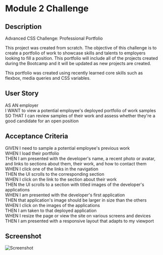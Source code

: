 # Module 2 Challenge

## Description

Advanced CSS Challenge: Professional Portfolio  

This project was created from scratch. The objective of this challenge is to create a portfolio of work to showcase skills and talents to employers looking to fill a position. This portfolio will include all of the projects created during the Bootcamp and it will be updated as new projects are created.

This portfolio was created using recently learned core skills such as flexbox, media queries and CSS variables.

## User Story

AS AN employer  
I WANT to view a potential employee's deployed portfolio of work samples  
SO THAT I can review samples of their work and assess whether
they're a good candidate for an open position

## Acceptance Criteria

GIVEN I need to sample a potential employee's previous work  
WHEN I load their portfolio  
THEN I am presented with the developer's name, a recent photo or avatar, and links to sections about them, their work, and how to contact them  
WHEN I click one of the links in the navigation  
THEN the UI scrolls to the corresponding section  
WHEN I click on the link to the section about their work  
THEN the UI scrolls to a section with titled images of the developer's applications  
WHEN I am presented with the developer's first application  
THEN that application's image should be larger in size than the others  
WHEN I click on the images of the applications  
THEN I am taken to that deployed application  
WHEN I resize the page or view the site on various screens and devices  
THEN I am presented with a responsive layout that adapts to my viewport  

## Screenshot

![Screenshot]()